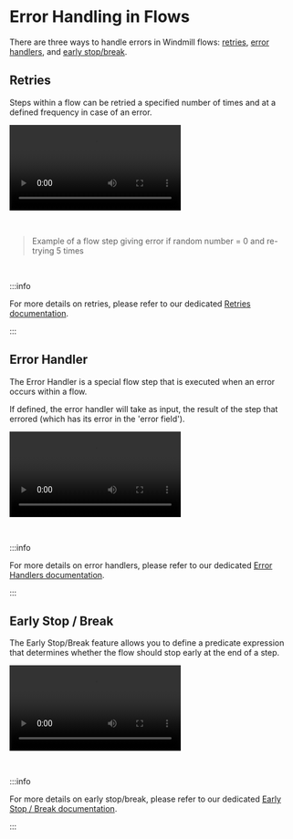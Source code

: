 # Error Handling in Flows

There are three ways to handle errors in Windmill flows: [retries](../../flows/14_retries.md), [error handlers](../../flows/7_flow_error_handler.md), and [early stop/break](../../flows/2_early_stop.md).

## Retries

Steps within a flow can be retried a specified number of times and at a defined frequency in case of an error.

<video
    className="border-2 rounded-xl object-cover w-full h-full dark:border-gray-800"
    autoPlay
    loop
    controls
    id="main-video"
    src="/videos/retries_example.mp4"
/>

<br/>

> Example of a flow step giving error if random number = 0 and re-trying 5 times

<br/>

:::info

For more details on retries, please refer to our dedicated [Retries documentation](../../flows/14_retries.md).

:::

## Error Handler

The Error Handler is a special flow step that is executed when an error occurs within a flow.

If defined, the error handler will take as input, the result of the step that errored (which has its error in the 'error field').

<video
    className="border-2 rounded-xl object-cover w-full h-full dark:border-gray-800"
    autoPlay
    loop
    controls
    id="main-video"
    src="/videos/error_handler.mp4"
/>

<br/>

:::info

For more details on error handlers, please refer to our dedicated [Error Handlers documentation](../../flows/7_flow_error_handler.md).

:::

## Early Stop / Break

The Early Stop/Break feature allows you to define a predicate expression that determines whether the flow should stop early at the end of a step.

<video
    className="border-2 rounded-xl object-cover w-full h-full dark:border-gray-800"
    autoPlay
    loop
    controls
    id="main-video"
    src="/videos/early_stop.mp4"
/>

<br/>

:::info

For more details on early stop/break, please refer to our dedicated [Early Stop / Break documentation](../../flows/2_early_stop.md).

:::
